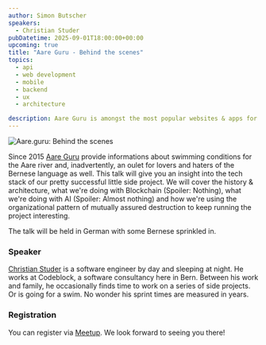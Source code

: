 ```yaml
---
author: Simon Butscher
speakers:
  - Christian Studer
pubDatetime: 2025-09-01T18:00:00+00:00
upcoming: true
title: "Aare Guru - Behind the scenes"
topics:
  - api
  - web development
  - mobile 
  - backend
  - ux
  - architecture

description: Aare Guru is amongst the most popular websites & apps for urban swimming in the larger Bern area. 
---
```


![Aare.guru: Behind the scenes](@assets/images/aare_guru_banner_page_curl.png)

Since 2015 [Aare Guru](https://aare.guru) provide informations about swimming conditions for the Aare river and, inadvertently, an oulet for lovers and haters of the Bernese language as well. This talk will give you an insight into the tech stack of our pretty successful little side project. We will cover the history & architecture, what we're doing with Blockchain (Spoiler: Nothing), what we're doing with AI (Spoiler: Almost nothing) and how we're using the organizational pattern of mutually assured destruction to keep running the project interesting.

The talk will be held in German with some Bernese sprinkled in.

### Speaker

[Christian Studer](https://www.linkedin.com/in/christian-studer-715073ab/) is a software engineer by day and sleeping at night. He works at Codeblock, a software consultancy here in Bern. Between his work and family, he occasionally finds time to work on a series of side projects. Or is going for a swim. No wonder his sprint times are measured in years.

### Registration 
You can register via [Meetup](https://www.meetup.com/guild42ch/events/307249265/?utm_medium=referral&utm_campaign=share-btn_savedevents_share_modal&utm_source=link). We look forward to seeing you there!